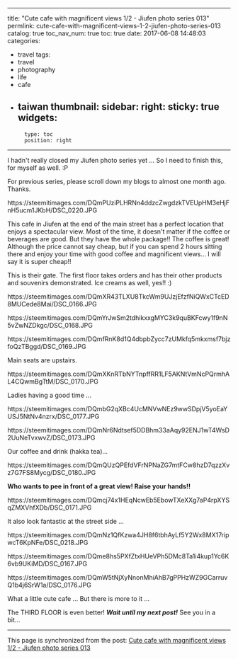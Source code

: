 
---
title: "Cute cafe with magnificent views 1/2 - Jiufen photo series 013"
permlink: cute-cafe-with-magnificent-views-1-2-jiufen-photo-series-013
catalog: true
toc_nav_num: true
toc: true
date: 2017-06-08 14:48:03
categories:
- travel
tags:
- travel
- photography
- life
- cafe
- taiwan
thumbnail: 
sidebar:
    right:
        sticky: true
widgets:
    -
        type: toc
        position: right
---


<html>
<p>I hadn't really closed my Jiufen photo series yet ... So I need to finish this, for myself as well. :P</p>
<p>For previous series, please scroll down my blogs to almost one month ago. Thanks.</p>
<p>https://steemitimages.com/DQmPUziPLHRNn4ddzcZwgdzkTVEUpHM3eHjFnH5ucm1JKbH/DSC_0220.JPG</p>
<p>This cafe in Jiufen at the end of the main street has a perfect location that enjoys a spectacular view. Most of the time, it doesn't matter if the coffee or beverages are good. But they have the whole package!! The coffee is great! Although the price cannot say cheap, but if you can spend 2 hours sitting there and enjoy your time with good coffee and magnificent views... I will say it is super cheap!!&nbsp;</p>
<p>This is their gate. The first floor takes orders and has their other products and souvenirs demonstrated. Ice creams as well, yes!! :)</p>
<p>https://steemitimages.com/DQmXR43TLXU8TkcWm9UJzjEfzfNiQWxCTcED8MUCede8Mai/DSC_0166.JPG</p>
<p>https://steemitimages.com/DQmYrJwSm2tdhikxxgMYC3k9quBKFcwy1f9nN5vZwNZDkgc/DSC_0168.JPG</p>
<p>https://steemitimages.com/DQmfRnK8d1Q4dbpbZycc7zUMkfq5mkxmsf7bjzfoQzTBggd/DSC_0169.JPG</p>
<p>Main seats are upstairs.</p>
<p>https://steemitimages.com/DQmXKnRTbNYTnpffRR1LF5AKNtVmNcPQrmhAL4CQwmBgTtM/DSC_0170.JPG</p>
<p>Ladies having a good time ...</p>
<p>https://steemitimages.com/DQmbG2qXBc4UcMNVwNEz9wwSDpjV5yoEaYUSJ5NtNv4nzrx/DSC_0177.JPG</p>
<p>https://steemitimages.com/DQmNr6Ndtsef5DDBhm33aAqy92ENJ1wT4WsD2UuNeTvxwvZ/DSC_0173.JPG</p>
<p>Our coffee and drink (hakka tea)...</p>
<p>https://steemitimages.com/DQmQUzQPEfdVFrNPNaZG7mtFCw8hzD7qzzXvz7G7FS8Mycg/DSC_0180.JPG</p>
<p><strong>Who wants to pee in front of a great view! Raise your hands!!&nbsp;</strong></p>
<p>https://steemitimages.com/DQmcj74x1HEqNcwEb5EbowTXeXXg7aP4rpXYSqZMXVhfXDb/DSC_0171.JPG</p>
<p>It also look fantastic at the street side ...&nbsp;</p>
<p>https://steemitimages.com/DQmNz1QfKzwa4JH8f6tbhAyLf5Y2Wx8MX17ripwcT6KpNFe/DSC_0218.JPG</p>
<p>https://steemitimages.com/DQme8hs5PXfZtxHUeVPh5DMc8Ta1i4kup1Yc6K6vb9UKiMD/DSC_0167.JPG</p>
<p>https://steemitimages.com/DQmW5tNjXyNnonMhiAhB7gPPHzWZ9GCarruvQ1b4j6SrW1a/DSC_0176.JPG</p>
<p>What a little cute cafe ... But there is more to it ...&nbsp;</p>
<p>The THIRD FLOOR is even better! <em><strong>Wait until my next post!</strong></em> See you in a bit...&nbsp;</p>
</html>

- - -

This page is synchronized from the post: [Cute cafe with magnificent views 1/2 - Jiufen photo series 013](https://steemit.com/@deanliu/cute-cafe-with-magnificent-views-1-2-jiufen-photo-series-013)

